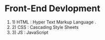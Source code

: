 # Front-End Devlopment

<ol>
  <li>1) HTML : Hyper Text Markup Language .</li>
  <li>2) CSS : Cascading Style Sheets</li>
  <li>3) JS : JavaScript</li>
</ol>
